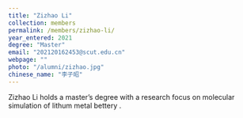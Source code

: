 ```yaml
---
title: "Zizhao Li"
collection: members
permalink: /members/zizhao-li/
year_entered: 2021
degree: "Master"
email: "202120162453@scut.edu.cn"
webpage: ""
photo: "/alumni/zizhao.jpg"
chinese_name: "李子昭"
---
```

Zizhao Li holds a master’s degree with a research focus on molecular simulation of lithum metal bettery .